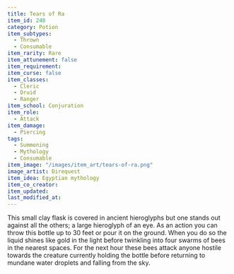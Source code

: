 ```yaml
---
title: Tears of Ra
item_id: 240
category: Potion
item_subtypes:
  - Thrown
  - Consumable
item_rarity: Rare
item_attunement: false
item_requirement:
item_curse: false
item_classes:
  - Cleric
  - Druid
  - Ranger
item_school: Conjuration
item_role:
  - Attack
item_damage:
  - Piercing
tags:
  - Summoning
  - Mythology
  - Consumable
item_image: "/images/item_art/tears-of-ra.png"
image_artist: Direquest
item_idea: Egyptian mythology
item_co_creator:
item_updated:
last_modified_at:
---
```


This small clay flask is covered in ancient hieroglyphs but one stands out against all the others; a large hieroglyph of an eye.
As an action you can throw this bottle up to 30 feet or pour it on the ground. When you do so the liquid shines like gold in the light before twinkling into four swarms of bees in the nearest spaces. For the next hour these bees attack anyone hostile towards the creature currently holding the bottle before returning to mundane water droplets and falling from the sky.
